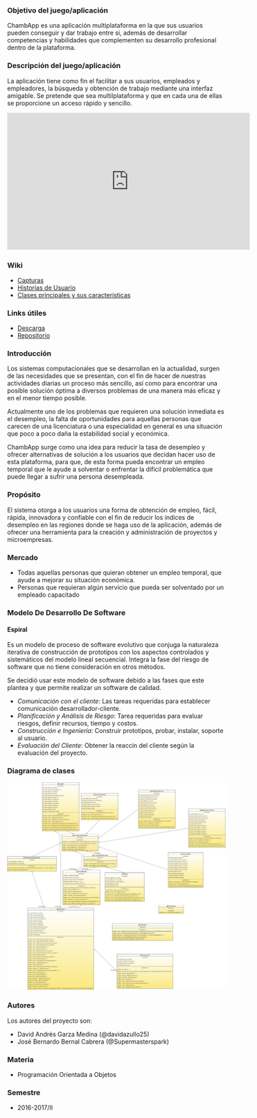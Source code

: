 ### Objetivo del juego/aplicación
ChambApp es una aplicación multiplataforma en la que sus usuarios pueden conseguir y dar trabajo entre si, además de desarrollar competencias y habilidades que complementen su desarrollo profesional dentro de la plataforma.

### Descripción del juego/aplicación
La aplicación tiene como fin el facilitar a sus usuarios, empleados y empleadores, la búsqueda y obtención de trabajo mediante una interfaz amigable. Se pretende que sea multilplataforma y que en cada una de ellas se proporcione un acceso rápido y sencillo.

<iframe width="560" height="315" src="https://www.youtube.com/embed/YMoh6Oeqgo4?rel=0" frameborder="0" allowfullscreen></iframe>

### Wiki
* [Capturas](Sitio/Capturas)
* [Historias de Usuario](Sitio/Historias)
* [Clases principales y sus características](Sitio/Clases)

### Links útiles
* [Descarga](https://github.com/acominf/ChambApp/releases)
* [Repositorio](https://github.com/acominf/ChambApp)

### Introducción
Los sistemas computacionales que se desarrollan en la actualidad, surgen de las necesidades que se presentan, con el fin de hacer de nuestras actividades diarias un proceso más sencillo, así como para encontrar una posible solución óptima a diversos problemas de una manera más eficaz y en el menor tiempo posible. 

Actualmente uno de los problemas que requieren una solución inmediata es el desempleo, la falta de oportunidades para aquellas personas que carecen de una licenciatura o una especialidad en general es una situación que poco a poco daña la estabilidad social y económica.

ChambApp surge como una idea para reducir la tasa de desempleo y ofrecer alternativas de solución a los usuarios que decidan hacer uso de esta plataforma, para que, de esta forma pueda encontrar un empleo temporal que le ayude a solventar o enfrentar la difícil problemática que puede llegar a sufrir una persona desempleada.

### Propósito
El sistema otorga a los usuarios una forma de obtención de empleo, fácil, rápida, innovadora y confiable con el fin de reducir los índices de desempleo en las regiones donde se haga uso de la aplicación, además de ofrecer una herramienta para la creación y administración de proyectos y microempresas.

### Mercado
* Todas aquellas personas que quieran obtener un empleo temporal, que ayude a mejorar su situación económica.
* Personas que requieran algún servicio que pueda ser solventado por un empleado capacitado

### Modelo De Desarrollo De Software
#### Espiral
Es un modelo de proceso de software evolutivo que conjuga la naturaleza iterativa de construcción de prototipos con los aspectos controlados y sistemáticos del modelo lineal secuencial. Integra la fase del riesgo de software que no tiene consideración en otros métodos.

Se decidió usar este modelo de software debido a las fases que este plantea y que permite realizar un software de calidad.

* *Comunicación con el cliente*: Las tareas requeridas para establecer comunicación desarrollador-cliente.
* *Planificación y Análisis de Riesgo*: Tarea requeridas para evaluar riesgos, definir recursos, tiempo y costos.
* *Construcción e Ingeniería*: Construir prototipos, probar, instalar, soporte al usuario.
* *Evaluación del Cliente*: Obtener la reaccin del cliente según la evaluación del proyecto.

### Diagrama de clases
![Diagrama de clases](Imágenes/ChamApp.png)

### Autores
Los autores del proyecto son:
* David Andrés Garza Medina (@davidazullo25)
* José Bernardo Bernal Cabrera (@Supermasterspark)

### Materia
* Programación Orientada a Objetos

### Semestre
* 2016-2017/II
